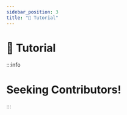 ```yaml
---
sidebar_position: 3
title: "📝 Tutorial"
---
```


# 📝 Tutorial

:::info

# **Seeking Contributors!**

:::

